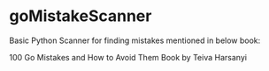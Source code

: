 # goMistakeScanner
Basic Python Scanner for finding mistakes mentioned in below book:

100 Go Mistakes and How to Avoid Them
Book by Teiva Harsanyi